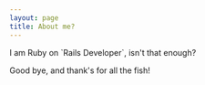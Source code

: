 ```yaml
---
layout: page
title: About me?
---
```


<div class="message">
  I am Ruby on `Rails Developer`, isn't that enough?
</div>

Good bye, and thank's for all the fish!
